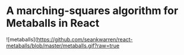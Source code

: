 # A marching-squares algorithm for Metaballs in React
![metaballs](https://github.com/seankwarren/react-metaballs/blob/master/metaballs.gif?raw=true
